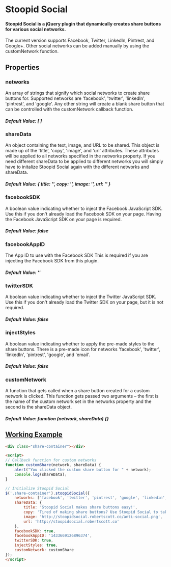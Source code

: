 # Stoopid Social

#### Stoopid Social is a jQuery plugin that dynamically creates share buttons for various social networks.  

The current version supports Facebook, Twitter, LinkedIn, Pintrest, and Google+. Other social networks can be added manually by using the customNetwork function.

## Properties

### networks

An array of strings that signify which social networks to create share buttons for.  Supported networks are 'facebook', 'twitter', 'linkedIn', 'pintrest', and 'google'.  Any other string will create a blank share button that can be controlled with the customNetwork callback function.

##### Default Value: [ ]

### shareData

An object containing the text, image, and URL to be shared.  This object is made up of the 'title', 'copy', 'image', and 'url' attributes.  These attributes will be applied to all networks specified in the networks property.  If you need different shareData to be applied to different networks you will simply have to initalize Stoopid Social again with the different networks and shareData.

##### Default Value: { title: '', copy: '', image: '', url: '' }

### facebookSDK

A boolean value indicating whether to inject the Facebook JavaScript SDK.  Use this if you don't already load the Facebook SDK on your page.  Having the Facebook JavaScript SDK on your page is required.

##### Default Value: false

### facebookAppID

The App ID to use with the Facebook SDK  This is required if you are injecting the Facebook SDK from this plugin.

##### Default Value: ''

### twitterSDK

A boolean value indicating whether to inject the Twitter JavaScript SDK.  Use this if you don't already load the Twitter SDK on your page, but it is not required.

##### Default Value: false

### injectStyles

A boolean value indicating whether to apply the pre-made styles to the share buttons.  There is a pre-made icon for networks 'facebook', 'twitter', 'linkedIn', 'pintrest', 'google', and 'email'.

##### Default Value: false

### customNetwork

A function that gets called when a share button created for a custom network is clicked.  This function gets passed two arguments – the first is the name of the custom network set in the networks property and the second is the shareData object.

##### Default Value: function (network, shareData) {}

## [Working Example](http://robertscott.dev/stoopidSocial/)
```HTML
<div class="share-container"></div>

<script>
// Callback function for custom networks
function customShare(network, shareData) {
    alert("You clicked the custom share button for " + network);
    console.log(shareData);
}

// Initialize Stoopid Social
$('.share-container').stoopidSocial({ 
    networks: ['facebook', 'twitter', 'pintrest', 'google', 'linkedin', 'email'], 
    shareData: { 
        title: 'Stoopid Social makes share buttons easy!',
        copy: 'Tired of making share buttons? Use Stoopid Social to take the leg work out of setting up share buttons.',
        image: 'http://stoopidsocial.robertscott.co/anti-social.png',
        url: 'http://stoopidsocial.robertscott.co'
    },
    facebookSDK: true,
    facebookAppID: '1433669126896374',
    twitterSDK: true,
    injectStyles: true,
    customNetwork: customShare
});
</script>
```